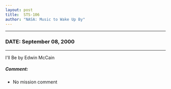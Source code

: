 ```yaml
---
layout: post
title:  STS-106
author: "NASA: Music to Wake Up By"
---
```


----
### DATE: September 08, 2000
----
I'll Be by Edwin McCain

##### Comment:
* No mission comment
